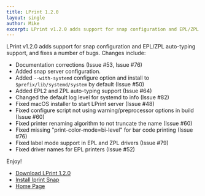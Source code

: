 ```yaml
---
title: LPrint 1.2.0
layout: single
author: Mike
excerpt: LPrint v1.2.0 adds support for snap configuration and EPL/ZPL auto-typing support, and fixes a number of bugs.
---
```


LPrint v1.2.0 adds support for snap configuration and EPL/ZPL auto-typing
support, and fixes a number of bugs.  Changes include:

- Documentation corrections (Issue #53, Issue #76)
- Added snap server configuration.
- Added `--with-systemd` configure option and install to
 `$prefix/lib/systemd/system` by default (Issue #50)
- Added EPL2 and ZPL auto-typing support (Issue #64)
- Changed the default log level for systemd to info (Issue #82)
- Fixed macOS installer to start LPrint server (Issue #48)
- Fixed configure script not using warning/preprocessor options in build
  (Issue #60)
- Fixed printer renaming algorithm to not truncate the name (Issue #60)
- Fixed missing "print-color-mode=bi-level" for bar code printing (Issue #76)
- Fixed label mode support in EPL and ZPL drivers (Issue #79)
- Fixed driver names for EPL printers (Issue #52)

Enjoy!

* <a href="https://github.com/michaelrsweet/lprint/releases/tag/v1.2.0" itemprop="sameAs" rel="nofollow noopener noreferrer"><i class="fas fa-fw fa-download" aria-hidden="true"></i>Download LPrint 1.2.0</a>
* <a href="https://snapcraft.io/lprint" itemprop="sameAs" rel="nofollow noopener noreferrer"><i class="fas fa-fw fa-download" aria-hidden="true"></i>Install lprint Snap</a>
* <a href="https://www.msweet.org/lprint" itemprop="sameAs" rel="nofollow noopener noreferrer"><i class="fas fa-fw fa-home" aria-hidden="true"></i>Home Page</a>
